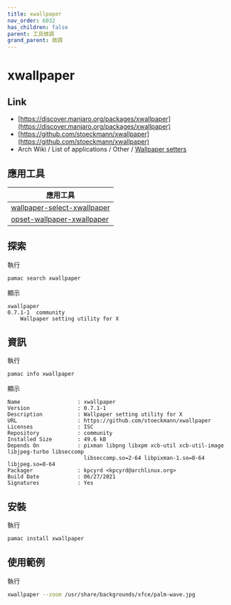 ```yaml
---
title: xwallpaper
nav_order: 6032
has_children: false
parent: 工具微調
grand_parent: 微調
---
```



# xwallpaper

## Link

* [https://discover.manjaro.org/packages/xwallpaper](https://discover.manjaro.org/packages/xwallpaper)
* [https://github.com/stoeckmann/xwallpaper](https://github.com/stoeckmann/xwallpaper)
* Arch Wiki / List of applications / Other / [Wallpaper setters](https://wiki.archlinux.org/title/List_of_applications/Other#Wallpaper_setters)


## 應用工具

| 應用工具 |
| --- |
| [wallpaper-select-xwallpaper](https://samwhelp.github.io/note-about-fzf/read/project/wallpaper-select/wallpaper-select-xwallpaper) |
| [opset-wallpaper-xwallpaper](https://samwhelp.github.io/note-about-wallpaper/read/project/opset-wallpaper/opset-wallpaper-xwallpaper.html) |


## 探索

執行

``` sh
pamac search xwallpaper
```

顯示

```
xwallpaper                                                                          0.7.1-1  community
    Wallpaper setting utility for X
```

## 資訊

執行

``` sh
pamac info xwallpaper
```

顯示

```
Name                  : xwallpaper
Version               : 0.7.1-1
Description           : Wallpaper setting utility for X
URL                   : https://github.com/stoeckmann/xwallpaper
Licenses              : ISC
Repository            : community
Installed Size        : 49.6 kB
Depends On            : pixman libpng libxpm xcb-util xcb-util-image libjpeg-turbo libseccomp
                        libseccomp.so=2-64 libpixman-1.so=0-64 libjpeg.so=8-64
Packager              : kpcyrd <kpcyrd@archlinux.org>
Build Date            : 06/27/2021
Signatures            : Yes
```

## 安裝

執行

``` sh
pamac install xwallpaper
```

## 使用範例

執行

``` sh
xwallpaper --zoom /usr/share/backgrounds/xfce/palm-wave.jpg
```
